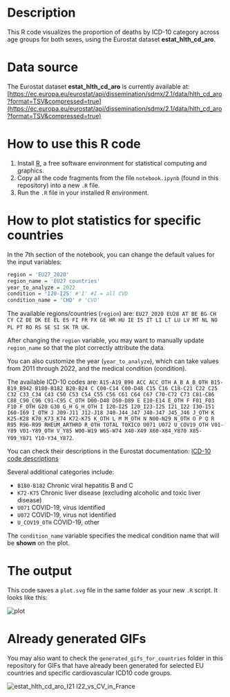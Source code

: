 # Description

This R code visualizes the proportion of deaths by ICD-10 category across age groups for both sexes, using the Eurostat dataset **estat_hlth_cd_aro**.

# Data source

The Eurostat dataset **estat_hlth_cd_aro** is currently available at:
[https://ec.europa.eu/eurostat/api/dissemination/sdmx/2.1/data/hlth_cd_aro?format=TSV&compressed=true](https://ec.europa.eu/eurostat/api/dissemination/sdmx/2.1/data/hlth_cd_aro?format=TSV&compressed=true)

# How to use this R code

1. Install [R](https://www.r-project.org), a free software environment for statistical computing and graphics.  
2. Copy all the code fragments from the file `notebook.ipynb` (found in this repository) into a new `.R` file.  
3. Run the `.R` file in your installed R environment.

# How to plot statistics for specific countries

In the 7th section of the notebook, you can change the default values for the input variables:
```r
region = 'EU27_2020'
region_name = 'EU27 countries'
year_to_analyze = 2022
condition = 'I20-I25' #'I' #I = all CVD
condition_name = 'CHD' # 'CVD'
```
The available regions/countries (`region`) are: `EU27_2020 EU28 AT BE BG CH CY CZ DE DK EE EL ES FI FR FX GE HR HU IE IS IT LI LT LU LV MT NL NO PL PT RO RS SE SI SK TR UK`.

After changing the `region` variable, you may want to manually update `region_name` so that the plot correctly attribute the data.

You can also customize the year (`year_to_analyze`), which can take values from 2011 through 2022, and the medical condition (condition).

The available ICD-10 codes are: `A15-A19_B90 ACC ACC_OTH A_B A_B_OTH B15-B19_B942 B180-B182 B20-B24 C C00-C14 C00-D48 C15 C16 C18-C21 C22 C25 C32 C33_C34 C43 C50 C53 C54_C55 C56 C61 C64 C67 C70-C72 C73 C81-C86 C88_C90_C96 C91-C95 C_OTH D00-D48 D50-D89 E E10-E14 E_OTH F F01_F03 F10 F_OTH G20 G30 G_H G_H_OTH I I20-I25 I20_I23-I25 I21_I22 I30-I51 I60-I69 I_OTH J J09-J11 J12-J18 J40-J44_J47 J40-J47 J45_J46 J_OTH K K25-K28 K70_K73_K74 K72-K75 K_OTH L M M_OTH N N00-N29 N_OTH O P Q R R95 R96-R99 RHEUM_ARTHRO R_OTH TOTAL TOXICO U071 U072 U_COV19_OTH V01-Y89 V01-Y89_OTH V_Y85 W00-W19 W65-W74 X40-X49 X60-X84_Y870 X85-Y09_Y871 Y10-Y34_Y872`. 

You can check their descriptions in the Eurostat documentation:
[ICD-10 code descriptions](https://ec.europa.eu/eurostat/cache/metadata/Annexes/hlth_cdeath_sims_an_2.pdf)

Several additional categories include:
- `B180-B182` Chronic viral hepatitis B and C
- `K72-K75` Chronic liver disease (excluding alcoholic and toxic liver disease)
- `U071` COVID-19, virus identified
- `U072` COVID-19, virus not identified
- `U_COV19_OTH` COVID-19, other

The `condition_name` variable specifies the medical condition name that will be **shown** on the plot.

# The output

This code saves a `plot.svg` file in the same folder as your new `.R` script. It looks like this:

![plot](https://github.com/user-attachments/assets/fc38970d-4b73-4260-8ecd-cf7c96c8b1e4)

# Already generated GIFs

You may also want to check the `generated_gifs_for_countries` folder in this repository for GIFs that have already been generated for selected EU countries and specific cardiovascular ICD10 code groups.

![estat_hlth_cd_aro_I21 I22_vs_CV_in_France](https://github.com/user-attachments/assets/63eaa2a2-6bd4-40dd-b70b-29d56e6cf95f)
